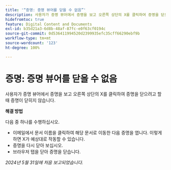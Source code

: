 ```yaml
---
title: '“증명: 증명 뷰어를 닫을 수 없음”'
description: 사용자가 증명 뷰어에서 증명을 보고 오른쪽 상단의 X를 클릭하여 증명을 닫으려고 할 때 증명이 닫히지 않습니다. 해결 방법을 사용할 수 있습니다.
hidefromtoc: true
feature: Digital Content and Documents
exl-id: b35d21a3-6d8b-48af-87fc-e0f63cf0194c
source-git-commit: 0d536411994520d2399935efc35cff66290ebf9b
workflow-type: tm+mt
source-wordcount: '123'
ht-degree: 100%

---
```


# 증명: 증명 뷰어를 닫을 수 없음


<!--
>[!NOTE]
>
>This issue was fixed on October 31, 2024.
-->

사용자가 증명 뷰어에서 증명을 보고 오른쪽 상단의 X를 클릭하여 증명을 닫으려고 할 때 증명이 닫히지 않습니다.

**해결 방법**

다음 중 하나를 수행하십시오.

* 이메일에서 문서 이름을 클릭하여 해당 문서로 이동한 다음 증명을 엽니다. 이렇게 하면 X가 예상대로 작동할 수 있습니다.
* 증명을 다시 닫아 보십시오.
* 브라우저 탭을 닫아 증명을 닫습니다.

_2024년 5월 31일에 처음 보고되었습니다._
